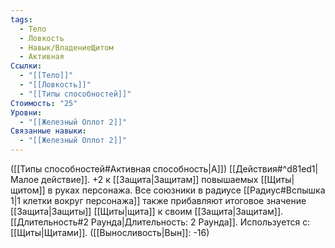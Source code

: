 ```yaml
---
tags:
  - Тело
  - Ловкость
  - Навык/ВладениеЩитом
  - Активная
Ссылки:
  - "[[Тело]]"
  - "[[Ловкость]]"
  - "[[Типы способностей]]"
Стоимость: "25"
Уровни:
  - "[[Железный Оплот 2]]"
Связанные навыки:
  - "[[Железный Оплот 2]]"
---
```

([[Типы способностей#Активная способность|А]]) [[Действия#^d81ed1|Малое действие]]. +2 к [[Защита|Защитам]] повышаемых [[Щиты|щитом]] в руках персонажа. Все союзники в радиусе [[Радиус#Вспышка 1|1 клетки вокруг персонажа]] также прибавляют итоговое значение [[Защита|Защиты]] [[Щиты|щита]] к своим [[Защита|Защитам]].  [[Длительность#2 Раунда|Длительность: 2 Раунда]]. Используется с: [[Щиты|Щитами]]. ([[Выносливость|Вын]]: -16)
